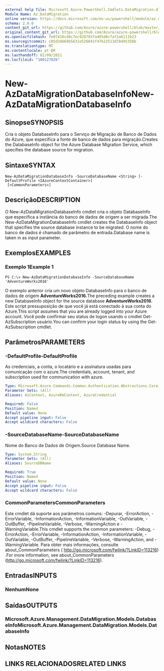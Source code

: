 ```yaml
---
external help file: Microsoft.Azure.PowerShell.Cmdlets.DataMigration.dll-Help.xml
Module Name: Az.DataMigration
online version: https://docs.microsoft.com/en-us/powershell/module/az.datamigration/New-AzDataMigrationDatabaseInfo
schema: 2.0.0
content_git_url: https://github.com/Azure/azure-powershell/blob/master/src/DataMigration/DataMigration/help/New-AzDataMigrationDatabaseInfo.md
original_content_git_url: https://github.com/Azure/azure-powershell/blob/master/src/DataMigration/DataMigration/help/New-AzDataMigrationDatabaseInfo.md
ms.openlocfilehash: fe07416cd4c7ec9287937a405d8cfaf2a6111b23
ms.sourcegitcommit: c05d3d669b5631e526841f47b22513d78495350b
ms.translationtype: MT
ms.contentlocale: pt-BR
ms.lasthandoff: 02/09/2021
ms.locfileid: "100127026"
---
```

# <span data-ttu-id="6f798-101">New-AzDataMigrationDatabaseInfo</span><span class="sxs-lookup"><span data-stu-id="6f798-101">New-AzDataMigrationDatabaseInfo</span></span>

## <span data-ttu-id="6f798-102">Sinopse</span><span class="sxs-lookup"><span data-stu-id="6f798-102">SYNOPSIS</span></span>
<span data-ttu-id="6f798-103">Cria o objeto DatabaseInfo para o Serviço de Migração de Banco de Dados do Azure, que especifica a fonte de banco de dados para migração.</span><span class="sxs-lookup"><span data-stu-id="6f798-103">Creates the DatabaseInfo object for the Azure Database Migration Service, which specifies the database source for migration.</span></span>

## <span data-ttu-id="6f798-104">Sintaxe</span><span class="sxs-lookup"><span data-stu-id="6f798-104">SYNTAX</span></span>

```
New-AzDataMigrationDatabaseInfo -SourceDatabaseName <String> [-DefaultProfile <IAzureContextContainer>]
 [<CommonParameters>]
```

## <span data-ttu-id="6f798-105">Descrição</span><span class="sxs-lookup"><span data-stu-id="6f798-105">DESCRIPTION</span></span>
<span data-ttu-id="6f798-106">O New-AzDataMigrationDatabaseInfo cmdlet cria o objeto DatabaseInfo que especifica a instância do banco de dados de origem a ser migrada.</span><span class="sxs-lookup"><span data-stu-id="6f798-106">The New-AzDataMigrationDatabaseInfo cmdlet creates the DatabaseInfo object that specifies the source database instance to be migrated.</span></span> <span data-ttu-id="6f798-107">O nome do banco de dados é chamado de parâmetro de entrada.</span><span class="sxs-lookup"><span data-stu-id="6f798-107">Database name is taken in as input parameter.</span></span>

## <span data-ttu-id="6f798-108">Exemplos</span><span class="sxs-lookup"><span data-stu-id="6f798-108">EXAMPLES</span></span>

### <span data-ttu-id="6f798-109">Exemplo 1</span><span class="sxs-lookup"><span data-stu-id="6f798-109">Example 1</span></span>
```
PS C:\> New-AzDataMigrationDatabaseInfo -SourceDatabaseName 'AdventureWorks2016'
```

<span data-ttu-id="6f798-110">O exemplo anterior cria um novo objeto DatabaseInfo para o banco de dados de origem **AdventureWorks2016.**</span><span class="sxs-lookup"><span data-stu-id="6f798-110">The preceding example creates a new DatabaseInfo object for the source database **AdventureWorks2016**.</span></span>
<span data-ttu-id="6f798-111">Este script pressuposição de que você já está conectado à sua conta do Azure.</span><span class="sxs-lookup"><span data-stu-id="6f798-111">This script assumes that you are already logged into your Azure account.</span></span> <span data-ttu-id="6f798-112">Você pode confirmar seu status de logon usando o cmdlet Get-AzSubscription usuário.</span><span class="sxs-lookup"><span data-stu-id="6f798-112">You can confirm your login status by using the Get-AzSubscription cmdlet.</span></span>

## <span data-ttu-id="6f798-113">Parâmetros</span><span class="sxs-lookup"><span data-stu-id="6f798-113">PARAMETERS</span></span>

### <span data-ttu-id="6f798-114">-DefaultProfile</span><span class="sxs-lookup"><span data-stu-id="6f798-114">-DefaultProfile</span></span>
<span data-ttu-id="6f798-115">As credenciais, a conta, o locatário e a assinatura usadas para comunicação com o azure.</span><span class="sxs-lookup"><span data-stu-id="6f798-115">The credentials, account, tenant, and subscription used for communication with azure.</span></span>

```yaml
Type: Microsoft.Azure.Commands.Common.Authentication.Abstractions.Core.IAzureContextContainer
Parameter Sets: (All)
Aliases: AzContext, AzureRmContext, AzureCredential

Required: False
Position: Named
Default value: None
Accept pipeline input: False
Accept wildcard characters: False
```

### <span data-ttu-id="6f798-116">-SourceDatabaseName</span><span class="sxs-lookup"><span data-stu-id="6f798-116">-SourceDatabaseName</span></span>
<span data-ttu-id="6f798-117">Nome do Banco de Dados de Origem.</span><span class="sxs-lookup"><span data-stu-id="6f798-117">Source Database Name.</span></span>

```yaml
Type: System.String
Parameter Sets: (All)
Aliases: SourceDBName

Required: True
Position: Named
Default value: None
Accept pipeline input: False
Accept wildcard characters: False
```

### <span data-ttu-id="6f798-118">CommonParameters</span><span class="sxs-lookup"><span data-stu-id="6f798-118">CommonParameters</span></span>
<span data-ttu-id="6f798-119">Este cmdlet dá suporte aos parâmetros comuns: -Depurar, -ErrorAction, -ErrorVariable, -InformationAction, -InformationVariable, -OutVariable, -OutBuffer, -PipelineVariable, -Verbose, -WarningAction e -WarningVariable.</span><span class="sxs-lookup"><span data-stu-id="6f798-119">This cmdlet supports the common parameters: -Debug, -ErrorAction, -ErrorVariable, -InformationAction, -InformationVariable, -OutVariable, -OutBuffer, -PipelineVariable, -Verbose, -WarningAction, and -WarningVariable.</span></span> <span data-ttu-id="6f798-120">Para obter mais informações, consulte about_CommonParameters ( http://go.microsoft.com/fwlink/?LinkID=113216) .</span><span class="sxs-lookup"><span data-stu-id="6f798-120">For more information, see about_CommonParameters (http://go.microsoft.com/fwlink/?LinkID=113216).</span></span>

## <span data-ttu-id="6f798-121">Entradas</span><span class="sxs-lookup"><span data-stu-id="6f798-121">INPUTS</span></span>

### <span data-ttu-id="6f798-122">Nenhum</span><span class="sxs-lookup"><span data-stu-id="6f798-122">None</span></span>

## <span data-ttu-id="6f798-123">Saídas</span><span class="sxs-lookup"><span data-stu-id="6f798-123">OUTPUTS</span></span>

### <span data-ttu-id="6f798-124">Microsoft.Azure.Management.DataMigration.Models.DatabaseInfo</span><span class="sxs-lookup"><span data-stu-id="6f798-124">Microsoft.Azure.Management.DataMigration.Models.DatabaseInfo</span></span>

## <span data-ttu-id="6f798-125">Notas</span><span class="sxs-lookup"><span data-stu-id="6f798-125">NOTES</span></span>

## <span data-ttu-id="6f798-126">LINKS RELACIONADOS</span><span class="sxs-lookup"><span data-stu-id="6f798-126">RELATED LINKS</span></span>
